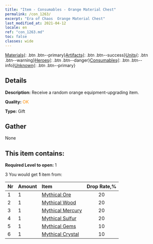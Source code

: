 ```yaml
---
title: "Item - Consumables - Orange Material Chest"
permalink: /con_1263/
excerpt: "Era of Chaos  Orange Material Chest"
last_modified_at: 2021-04-12
locale: en
ref: "con_1263.md"
toc: false
classes: wide
---
```

 [Materials](/Items/){: .btn .btn--primary}[Artifacts](/Items/Artifacts/){: .btn .btn--success}[Units](/Items/Units/){: .btn .btn--warning}[Heroes](/Items/Heroes/){: .btn .btn--danger}[Consumables](/Items/Consumables/){: .btn .btn--info}[Unknown](/Items/Unknown/){: .btn .btn--primary}

## Details
 **Description:** Receive a random orange equipment-upgrading item.

 **Quality:** <span style="color: #FF8C00">OK</span>

 **Type:** Gift

## Gather

  None

## This item contains:

 **Required Level to open:** 1

 3 You would get **1** item  from:

  | Nr | Amount |     Item    | Drop Rate,% |
  |:---|:-------|:------------|:---------:|
  | 1 | 1 | [Mythical Ore](/Items/mat_61/) | 20 | 
  | 2 | 1 | [Mythical Wood](/Items/mat_62/) | 20 | 
  | 3 | 1 | [Mythical Mercury](/Items/mat_63/) | 20 | 
  | 4 | 1 | [Mythical Sulfur](/Items/mat_64/) | 20 | 
  | 5 | 1 | [Mythical Gems](/Items/mat_65/) | 10 | 
  | 6 | 1 | [Mythical Crystal](/Items/mat_66/) | 10 | 
